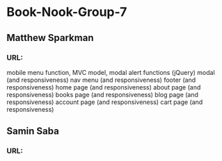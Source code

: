 # Book-Nook-Group-7

## Matthew Sparkman
### URL: 
mobile menu function, MVC model, modal alert functions (jQuery)
modal (and responsiveness)
nav menu (and responsiveness)
footer (and responsiveness)
home page (and responsiveness)
about page (and responsiveness)
books page (and responsiveness)
blog page (and responsiveness)
account page (and responsiveness)
cart page (and responsiveness)

## Samin Saba
### URL: 
